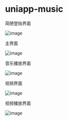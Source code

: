 # uniapp-music

简陋登陆界面

![image](https://user-images.githubusercontent.com/80466405/123516094-f9f22300-d6cc-11eb-87ae-7a30b2d3449b.png)

主界面

![image](https://user-images.githubusercontent.com/80466405/123516111-0d9d8980-d6cd-11eb-883d-8244ba2a028b.png)

音乐播放界面

![image](https://user-images.githubusercontent.com/80466405/123597955-8fed9100-d826-11eb-8eee-15c05fe8226a.png)

视频界面

![image](https://user-images.githubusercontent.com/80466405/123516131-273ed100-d6cd-11eb-8eb8-d66b41101846.png)

视频播放界面

![image](https://user-images.githubusercontent.com/80466405/123516136-30c83900-d6cd-11eb-9084-1396652aa8be.png)